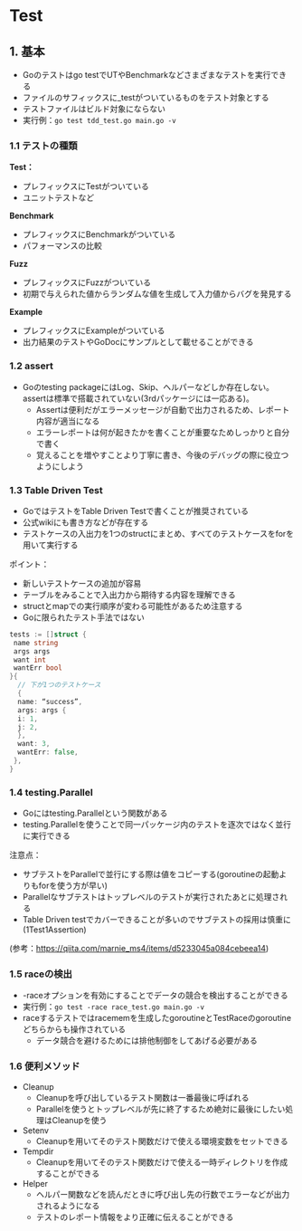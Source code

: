 # Test

## 1. 基本
- Goのテストはgo testでUTやBenchmarkなどさまざまなテストを実行できる
- ファイルのサフィックスに_testがついているものをテスト対象とする
- テストファイルはビルド対象にならない
- 実行例：`go test tdd_test.go main.go -v`

### 1.1 テストの種類

**Test：**
- プレフィックスにTestがついている
- ユニットテストなど

**Benchmark**
- プレフィックスにBenchmarkがついている
- パフォーマンスの比較

**Fuzz**
- プレフィックスにFuzzがついている
- 初期で与えられた値からランダムな値を生成して入力値からバグを発見する

**Example**
- プレフィックスにExampleがついている
- 出力結果のテストやGoDocにサンプルとして載せることができる

### 1.2 assert
- Goのtesting packageにはLog、Skip、ヘルパーなどしか存在しない。assertは標準で搭載されていない(3rdパッケージには一応ある)。
  - Assertは便利だがエラーメッセージが自動で出力されるため、レポート内容が適当になる
  - エラーレポートは何が起きたかを書くことが重要なためしっかりと自分で書く
  - 覚えることを増やすことより丁寧に書き、今後のデバッグの際に役立つようにしよう


### 1.3 Table Driven Test
- GoではテストをTable Driven Testで書くことが推奨されている
- 公式wikiにも書き方などが存在する
- テストケースの入出力を1つのstructにまとめ、すべてのテストケースをforを用いて実行する

ポイント：
- 新しいテストケースの追加が容易
- テーブルをみることで入出力から期待する内容を理解できる
- structとmapでの実行順序が変わる可能性があるため注意する
- Goに限られたテスト手法ではない

```go
tests := []struct {
 name string
 args args
 want int
 wantErr bool
}{
  // 下が1つのテストケース
  {
  name: “success”,
  args: args {
  i: 1,
  j: 2,
  },
  want: 3,
  wantErr: false,
 },
}
```

### 1.4 testing.Parallel
- Goにはtesting.Parallelという関数がある
- testing.Parallelを使うことで同一パッケージ内のテストを逐次ではなく並行に実行できる

注意点：
- サブテストをParallelで並行にする際は値をコピーする(goroutineの起動よりもforを使う方が早い)
- Parallelなサブテストはトップレベルのテストが実行されたあとに処理される
- Table Driven testでカバーできることが多いのでサブテストの採用は慎重に(1Test1Assertion)

(参考：https://qiita.com/marnie_ms4/items/d5233045a084cebeea14)

### 1.5 raceの検出
- -raceオプションを有効にすることでデータの競合を検出することができる
- 実行例：`go test -race race_test.go main.go -v`
- raceするテストではracememを生成したgoroutineとTestRaceのgoroutineどちらからも操作されている
  - データ競合を避けるためには排他制御をしてあげる必要がある
 
### 1.6 便利メソッド
- Cleanup
  - Cleanupを呼び出しているテスト関数は一番最後に呼ばれる
  - Parallelを使うとトップレベルが先に終了するため絶対に最後にしたい処理はCleanupを使う
- Setenv
  - Cleanupを用いてそのテスト関数だけで使える環境変数をセットできる
- Tempdir
  - Cleanupを用いてそのテスト関数だけで使える一時ディレクトリを作成することができる
- Helper
  - ヘルパー関数などを読んだときに呼び出し先の行数でエラーなどが出力されるようになる
  - テストのレポート情報をより正確に伝えることができる
  
